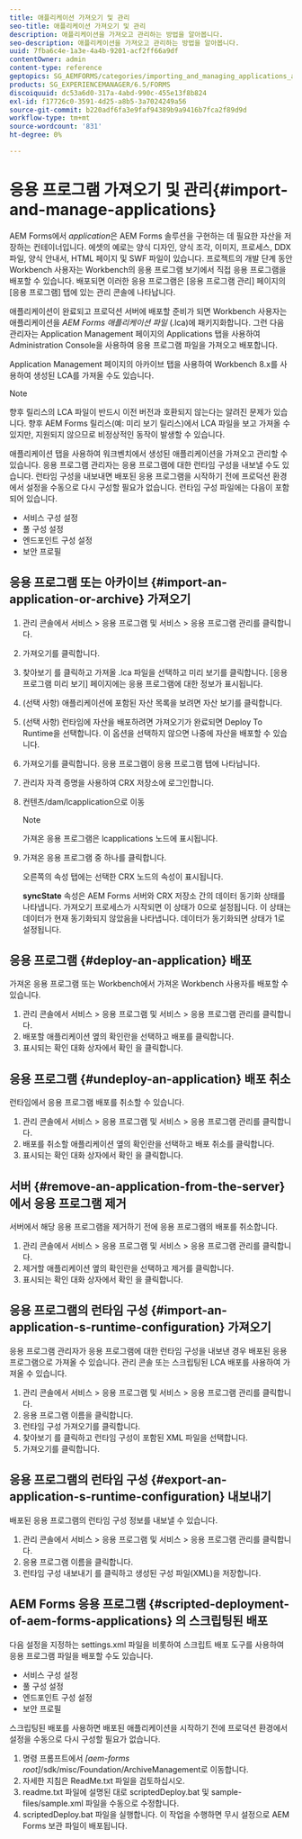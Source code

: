 ```yaml
---
title: 애플리케이션 가져오기 및 관리
seo-title: 애플리케이션 가져오기 및 관리
description: 애플리케이션을 가져오고 관리하는 방법을 알아봅니다.
seo-description: 애플리케이션을 가져오고 관리하는 방법을 알아봅니다.
uuid: 7fba6c4e-1a3e-4a4b-9201-acf2ff66a9df
contentOwner: admin
content-type: reference
geptopics: SG_AEMFORMS/categories/importing_and_managing_applications_and_archives
products: SG_EXPERIENCEMANAGER/6.5/FORMS
discoiquuid: dc53a6d0-317a-4abd-990c-455e13f8b824
exl-id: f17726c0-3591-4d25-a8b5-3a7024249a56
source-git-commit: b220adf6fa3e9faf94389b9a9416b7fca2f89d9d
workflow-type: tm+mt
source-wordcount: '831'
ht-degree: 0%

---
```


# 응용 프로그램 가져오기 및 관리{#import-and-manage-applications}

AEM Forms에서 *application*&#x200B;은 AEM Forms 솔루션을 구현하는 데 필요한 자산을 저장하는 컨테이너입니다. 에셋의 예로는 양식 디자인, 양식 조각, 이미지, 프로세스, DDX 파일, 양식 안내서, HTML 페이지 및 SWF 파일이 있습니다. 프로젝트의 개발 단계 동안 Workbench 사용자는 Workbench의 응용 프로그램 보기에서 직접 응용 프로그램을 배포할 수 있습니다. 배포되면 이러한 응용 프로그램은 [응용 프로그램 관리] 페이지의 [응용 프로그램] 탭에 있는 관리 콘솔에 나타납니다.

애플리케이션이 완료되고 프로덕션 서버에 배포할 준비가 되면 Workbench 사용자는 애플리케이션을 *AEM Forms 애플리케이션 파일* (.lca)에 패키지화합니다. 그런 다음 관리자는 Application Management 페이지의 Applications 탭을 사용하여 Administration Console을 사용하여 응용 프로그램 파일을 가져오고 배포합니다.

Application Management 페이지의 아카이브 탭을 사용하여 Workbench 8.x를 사용하여 생성된 LCA를 가져올 수도 있습니다.

>[!NOTE]
>
>향후 릴리스의 LCA 파일이 반드시 이전 버전과 호환되지 않는다는 알려진 문제가 있습니다. 향후 AEM Forms 릴리스(예: 미리 보기 릴리스)에서 LCA 파일을 보고 가져올 수 있지만, 지원되지 않으므로 비정상적인 동작이 발생할 수 있습니다.

애플리케이션 탭을 사용하여 워크벤치에서 생성된 애플리케이션을 가져오고 관리할 수 있습니다. 응용 프로그램 관리자는 응용 프로그램에 대한 런타임 구성을 내보낼 수도 있습니다. 런타임 구성을 내보내면 배포된 응용 프로그램을 시작하기 전에 프로덕션 환경에서 설정을 수동으로 다시 구성할 필요가 없습니다. 런타임 구성 파일에는 다음이 포함되어 있습니다.

* 서비스 구성 설정
* 풀 구성 설정
* 엔드포인트 구성 설정
* 보안 프로필

## 응용 프로그램 또는 아카이브 {#import-an-application-or-archive} 가져오기

1. 관리 콘솔에서 서비스 > 응용 프로그램 및 서비스 > 응용 프로그램 관리를 클릭합니다.
1. 가져오기를 클릭합니다. 
1. 찾아보기 를 클릭하고 가져올 .lca 파일을 선택하고 미리 보기를 클릭합니다. [응용 프로그램 미리 보기] 페이지에는 응용 프로그램에 대한 정보가 표시됩니다.
1. (선택 사항) 애플리케이션에 포함된 자산 목록을 보려면 자산 보기를 클릭합니다.
1. (선택 사항) 런타임에 자산을 배포하려면 가져오기가 완료되면 Deploy To Runtime을 선택합니다. 이 옵션을 선택하지 않으면 나중에 자산을 배포할 수 있습니다.
1. 가져오기를 클릭합니다. 응용 프로그램이 응용 프로그램 탭에 나타납니다.
1. 관리자 자격 증명을 사용하여 CRX 저장소에 로그인합니다.
1. 컨텐츠/dam/lcapplication으로 이동

   >[!NOTE]
   >
   >가져온 응용 프로그램은 lcapplications 노드에 표시됩니다.

1. 가져온 응용 프로그램 중 하나를 클릭합니다.

   오른쪽의 속성 탭에는 선택한 CRX 노드의 속성이 표시됩니다.

   **syncState** 속성은 AEM Forms 서버와 CRX 저장소 간의 데이터 동기화 상태를 나타냅니다. 가져오기 프로세스가 시작되면 이 상태가 0으로 설정됩니다. 이 상태는 데이터가 현재 동기화되지 않았음을 나타냅니다. 데이터가 동기화되면 상태가 1로 설정됩니다.

## 응용 프로그램 {#deploy-an-application} 배포

가져온 응용 프로그램 또는 Workbench에서 가져온 Workbench 사용자를 배포할 수 있습니다.

1. 관리 콘솔에서 서비스 > 응용 프로그램 및 서비스 > 응용 프로그램 관리를 클릭합니다.
1. 배포할 애플리케이션 옆의 확인란을 선택하고 배포를 클릭합니다.
1. 표시되는 확인 대화 상자에서 확인 을 클릭합니다.

## 응용 프로그램 {#undeploy-an-application} 배포 취소

런타임에서 응용 프로그램 배포를 취소할 수 있습니다.

1. 관리 콘솔에서 서비스 > 응용 프로그램 및 서비스 > 응용 프로그램 관리를 클릭합니다.
1. 배포를 취소할 애플리케이션 옆의 확인란을 선택하고 배포 취소를 클릭합니다.
1. 표시되는 확인 대화 상자에서 확인 을 클릭합니다.

## 서버 {#remove-an-application-from-the-server}에서 응용 프로그램 제거

서버에서 해당 응용 프로그램을 제거하기 전에 응용 프로그램의 배포를 취소합니다.

1. 관리 콘솔에서 서비스 > 응용 프로그램 및 서비스 > 응용 프로그램 관리를 클릭합니다.
1. 제거할 애플리케이션 옆의 확인란을 선택하고 제거를 클릭합니다.
1. 표시되는 확인 대화 상자에서 확인 을 클릭합니다.

## 응용 프로그램의 런타임 구성 {#import-an-application-s-runtime-configuration} 가져오기

응용 프로그램 관리자가 응용 프로그램에 대한 런타임 구성을 내보낸 경우 배포된 응용 프로그램으로 가져올 수 있습니다. 관리 콘솔 또는 스크립팅된 LCA 배포를 사용하여 가져올 수 있습니다.

1. 관리 콘솔에서 서비스 > 응용 프로그램 및 서비스 > 응용 프로그램 관리를 클릭합니다.
1. 응용 프로그램 이름을 클릭합니다.
1. 런타임 구성 가져오기를 클릭합니다.
1. 찾아보기 를 클릭하고 런타임 구성이 포함된 XML 파일을 선택합니다.
1. 가져오기를 클릭합니다. 

## 응용 프로그램의 런타임 구성 {#export-an-application-s-runtime-configuration} 내보내기

배포된 응용 프로그램의 런타임 구성 정보를 내보낼 수 있습니다.

1. 관리 콘솔에서 서비스 > 응용 프로그램 및 서비스 > 응용 프로그램 관리를 클릭합니다.
1. 응용 프로그램 이름을 클릭합니다.
1. 런타임 구성 내보내기 를 클릭하고 생성된 구성 파일(XML)을 저장합니다.

## AEM Forms 응용 프로그램 {#scripted-deployment-of-aem-forms-applications} 의 스크립팅된 배포

다음 설정을 지정하는 settings.xml 파일을 비롯하여 스크립트 배포 도구를 사용하여 응용 프로그램 파일을 배포할 수도 있습니다.

* 서비스 구성 설정
* 풀 구성 설정
* 엔드포인트 구성 설정
* 보안 프로필

스크립팅된 배포를 사용하면 배포된 애플리케이션을 시작하기 전에 프로덕션 환경에서 설정을 수동으로 다시 구성할 필요가 없습니다.

1. 명령 프롬프트에서 *[aem-forms root]*/sdk/misc/Foundation/ArchiveManagement로 이동합니다.
1. 자세한 지침은 ReadMe.txt 파일을 검토하십시오.
1. readme.txt 파일에 설명된 대로 scriptedDeploy.bat 및 sample-files/sample.xml 파일을 수동으로 수정합니다.
1. scriptedDeploy.bat 파일을 실행합니다. 이 작업을 수행하면 무시 설정으로 AEM Forms 보관 파일이 배포됩니다.
